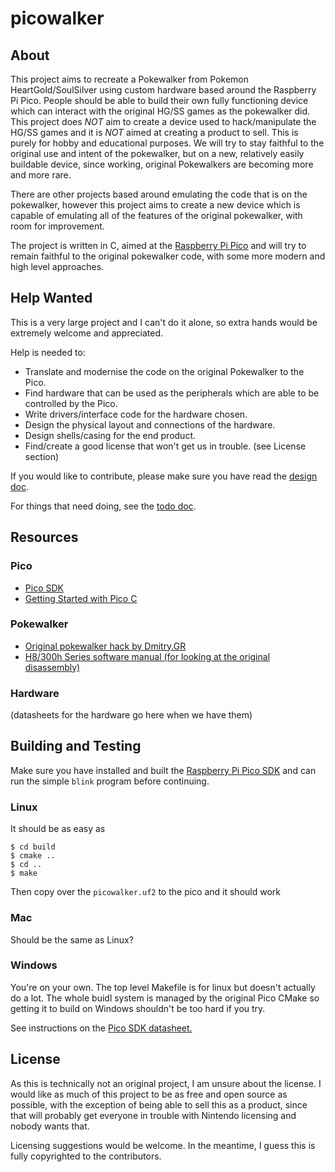 # picowalker

## About

This project aims to recreate a Pokewalker from Pokemon HeartGold/SoulSilver using custom hardware based around the Raspberry Pi Pico.
People should be able to build their own fully functioning device which can interact with the original HG/SS games as the pokewalker did.
This project does *NOT* aim to create a device used to hack/manipulate the HG/SS games and it is *NOT* aimed at creating a product to sell. This is purely for hobby and educational purposes.
We will try to stay faithful to the original use and intent of the pokewalker, but on a new, relatively easily buildable device, since working, original Pokewalkers are becoming more and more rare.

There are other projects based around emulating the code that is on the pokewalker, however this project aims to create a new device which is capable of emulating all of the features of the original pokewalker, with room for improvement.

The project is written in C, aimed at the [Raspberry Pi Pico](https://www.raspberrypi.org/documentation/rp2040/getting-started/#getting-started-with-c) and will try to remain faithful to the original pokewalker code, with some more modern and high level approaches.


## Help Wanted

This is a very large project and I can't do it alone, so extra hands would be extremely welcome and appreciated.

Help is needed to:
- Translate and modernise the code on the original Pokewalker to the Pico.
- Find hardware that can be used as the peripherals which are able to be controlled by the Pico.
- Write drivers/interface code for the hardware chosen.
- Design the physical layout and connections of the hardware.
- Design shells/casing for the end product.
- Find/create a good license that won't get us in trouble. (see License section)


If you would like to contribute, please make sure you have read the [design doc](./docs/DESIGN.md).

For things that need doing, see the [todo doc](./docs/TODO.md).



## Resources

### Pico
- [Pico SDK](https://github.com/raspberrypi/pico-sdk)
- [Getting Started with Pico C](https://www.raspberrypi.org/documentation/rp2040/getting-started/#getting-started-with-c)


### Pokewalker
- [Original pokewalker hack by Dmitry.GR](http://dmitry.gr/?r=05.Projects&proj=28.%20pokewalker)
- [H8/300h Series software manual (for looking at the original disassembly)](https://www.renesas.com/us/en/document/mah/h8300h-series-software-manual)


### Hardware
(datasheets for the hardware go here when we have them)


## Building and Testing

Make sure you have installed and built the [Raspberry Pi Pico SDK](https://datasheets.raspberrypi.org/pico/raspberry-pi-pico-c-sdk.pdf) and can run the simple `blink` program before continuing.

### Linux
It should be as easy as 
```
$ cd build
$ cmake ..
$ cd ..
$ make
```

Then copy over the `picowalker.uf2` to the pico and it should work

### Mac
Should be the same as Linux?


### Windows
You're on your own.
The top level Makefile is for linux but doesn't actually do a lot.
The whole buidl system is managed by the original Pico CMake so getting it to build on Windows shouldn't be too hard if you try.

See instructions on the [Pico SDK datasheet.](https://datasheets.raspberrypi.org/pico/raspberry-pi-pico-c-sdk.pdf)




## License

As this is technically not an original project, I am unsure about the license.
I would like as much of this project to be as free and open source as possible, with the exception of being able to sell this as a product, since that will probably get everyone in trouble with Nintendo licensing and nobody wants that.

Licensing suggestions would be welcome. In the meantime, I guess this is fully copyrighted to the contributors.



